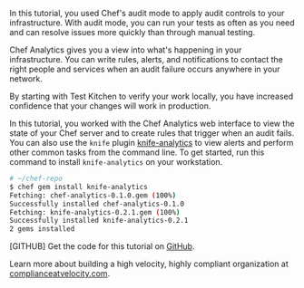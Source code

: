 In this tutorial, you used Chef's audit mode to apply audit controls to your infrastructure. With audit mode, you can run your  tests as often as you need and can resolve issues more quickly than through manual testing.

Chef Analytics gives you a view into what's happening in your infrastructure. You can write rules, alerts, and notifications to contact the right people and services when an audit failure occurs anywhere in your network.

By starting with Test Kitchen to verify your work locally, you have increased confidence that your changes will work in production.

In this tutorial, you worked with the Chef Analytics web interface to view the state of your Chef server and to create rules that trigger when an audit fails. You can also use the `knife` plugin [knife-analytics](https://github.com/chef/knife-analytics) to view alerts and perform other common tasks from the command line. To get started, run this command to install `knife-analytics` on your workstation.

```bash
# ~/chef-repo
$ chef gem install knife-analytics
Fetching: chef-analytics-0.1.0.gem (100%)
Successfully installed chef-analytics-0.1.0
Fetching: knife-analytics-0.2.1.gem (100%)
Successfully installed knife-analytics-0.2.1
2 gems installed
```

[GITHUB] Get the code for this tutorial on [GitHub](https://github.com/learn-chef/controls-for-compliance-windows).

Learn more about building a high velocity, highly compliant organization at [complianceatvelocity.com](http://complianceatvelocity.com/).
